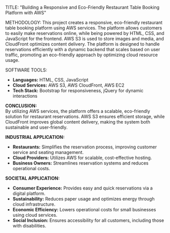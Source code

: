 TITLE: "Building a Responsive and Eco-Friendly Restaurant Table Booking Platform with AWS"

METHODOLOGY:
This project creates a responsive, eco-friendly restaurant table booking platform using AWS services. The platform allows customers to easily make reservations online, while being powered by HTML, CSS, and JavaScript for the frontend. AWS S3 is used to store images and media, and CloudFront optimizes content delivery. The platform is designed to handle reservations efficiently with a dynamic backend that scales based on user traffic, promoting an eco-friendly approach by optimizing cloud resource usage.

SOFTWARE TOOLS:
- **Languages:** HTML, CSS, JavaScript  
- **Cloud Services:** AWS S3, AWS CloudFront, AWS EC2  
- **Tech Stack:** Bootstrap for responsiveness, jQuery for dynamic interactions

**CONCLUSION:**  
By utilizing AWS services, the platform offers a scalable, eco-friendly solution for restaurant reservations. AWS S3 ensures efficient storage, while CloudFront improves global content delivery, making the system both sustainable and user-friendly.

**INDUSTRIAL APPLICATION:**  
- **Restaurants:** Simplifies the reservation process, improving customer service and seating management.  
- **Cloud Providers:** Utilizes AWS for scalable, cost-effective hosting.  
- **Business Owners:** Streamlines reservation systems and reduces operational costs.

**SOCIETAL APPLICATION:**  
- **Consumer Experience:** Provides easy and quick reservations via a digital platform.  
- **Sustainability:** Reduces paper usage and optimizes energy through cloud infrastructure.  
- **Economic Efficiency:** Lowers operational costs for small businesses using cloud services.  
- **Social Inclusion:** Ensures accessibility for all customers, including those with disabilities.
